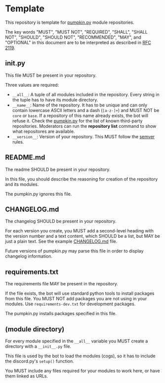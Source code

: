 # Template

This repository is template for [pumpkin.py] module repositories.

The key words "MUST", "MUST NOT", "REQUIRED", "SHALL", "SHALL NOT", "SHOULD", "SHOULD NOT", "RECOMMENDED",  "MAY", and "OPTIONAL" in this document are to be interpreted as described in [RFC 2119](https://tools.ietf.org/html/rfc2119).

## __init__.py

This file MUST be present in your repository.

Three values are required: 

- `__all__`: A tuple of all modules included in the repository. Every string in the tuple has to have its module directory.
- `__name__`: Name of the repository. It has to be unique and can only contain lowercase ASCII letters and a dash (`[a-z-]+`) and MUST NOT be `core` or `base`. If a repository of this name already exists, the bot will refuse it. Check the [pumpkin.py] for the list of known third-party repositories. Moderators can run the **repository list** command to show what repositores are available.
- `__version__`: Version of your repository. This MUST follow the [semver](https://semver.org/) rules.

## README.md

The readme SHOULD be present in your repository.

In this file, you should describe the reasoning for creation of the repository and its modules.

The pumpkin.py ignores this file.

## CHANGELOG.md

The changelog SHOULD be present in your repository.

For each version you create, you MUST add a second-level heading with the version number and a text content, which SHOULD be a list, but MAY be just a plain text. See the example [CHANGELOG.md](CHANGELOG.md) file.

Future versions of pumpkin.py may parse this file in order to display changelog information.

## requirements.txt

The requirements file MAY be present in the repository.

If the file exists, the bot will use standard python tools to install packages from this file. You MUST NOT add packages you are not using in your modules. Use `requirements-dev.txt` for development packages.

The pumpkin.py installs packages specified in this file.

## (module directory)

For every module specified in the `__all__` variable you MUST create a directory with a `__init__.py` file.

This file is used by the bot to load the modules (cogs), so it has to include the discord.py's `setup()` function.

You MUST include any files required for your modules to work here, or have them linked as URLs.


[pumpkin.py]: https://github.com/Pumpkin-py/pumpkin.py
